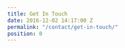 ```yaml
---
title: Get In Touch
date: 2016-12-02 14:17:00 Z
permalink: "/contact/get-in-touch/"
position: 0
---
```


